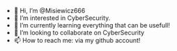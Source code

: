 - 👋 Hi, I’m @Misiewicz666
- 👀 I’m interested in CyberSecurity.
- 🌱 I’m currently learning everything that can be usefull!
- 💞️ I’m looking to collaborate on CyberSecurity
- 📫 How to reach me: via my github account!

<!---
Misiewicz666/Misiewicz666 is a ✨ special ✨ repository because its `README.md` (this file) appears on your GitHub profile.
You can click the Preview link to take a look at your changes.
--->
